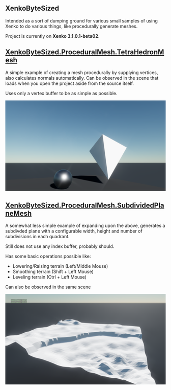 XenkoByteSized
---------------
Intended as a sort of dumping ground for various small samples of using Xenko to do various things, like procedurally generate meshes.

Project is currently on **Xenko 3.1.0.1-beta02**.

## [XenkoByteSized.ProceduralMesh.TetraHedronMesh](XenkoByteSized/XenkoByteSized.Game/ProceduralMesh/TetrahedronMesh.cs)
A simple example of creating a mesh procedurally by supplying vertices, also calculates normals automatically. Can be observed in the scene that loads when you open the project aside from the source itself.

Uses only a vertex buffer to be as simple as possible.

![tetrahedra](bytesized.png "sphere and tetrahedra")

## [XenkoByteSized.ProceduralMesh.SubdividedPlaneMesh](XenkoByteSized/XenkoByteSized.Game/ProceduralMesh/SubdividedPlaneMesh.cs)

A somewhat less simple example of expanding upon the above, generates a subdivded plane with a configurable width, height and number of subdivisions in each quadrant.

Still does not use any index buffer, probably should.

Has some basic operations possible like:
 * Lowering/Raising terrain (Left/Middle Mouse)
 * Smoothing terrain (Shift + Left Mouse)
 * Leveling terrain (Ctrl + Left Mouse)

Can also be observed in the same scene

![terrain](terrainy.png "some sculpted terrain thing")
